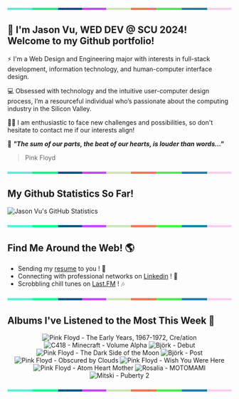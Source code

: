 <img src="./.github/workflows/banner_strip.png" width="100%" height="5px">

## 👋 I'm Jason Vu, WED DEV @ SCU 2024! Welcome to my Github portfolio! 

⚡ I'm a Web Design and Engineering major with interests in full-stack development, information technology, and human-computer interface design.

💻 Obsessed with technology and the intuitive user-computer design process, I’m a resourceful individual who’s passionate about the computing industry in the Silicon Valley.

🙋‍♂️ I am enthusiastic to face new challenges and possibilities, so don't hesitate to contact me if our interests align!

🤝 ***"The sum of our parts, the beat of our hearts, is louder than words..."***
> Pink Floyd

<img src="./.github/workflows/banner_strip.png" width="100%" height="5px">

## My Github Statistics So Far!
![Jason Vu's GitHub Statistics](https://github-readme-stats.vercel.app/api?username=JAVAB3ANS&show_icons=true)

<img src="./.github/workflows/banner_strip.png" width="100%" height="5px">

## Find Me Around the Web! 🌎
- Sending my [resume](https://javab3ans.github.io/pdfs/resume.pdf) to you ! 📝
- Connecting with professional networks on [Linkedin](https://www.linkedin.com/in/jason-anh-vu/) ! 💼  
- Scrobbling chill tunes on [Last.FM](https://www.last.fm/user/JAVA9620) ! 🎶

<img src="./.github/workflows/banner_strip.png" width="100%" height="5px">

## Albums I've Listened to the Most This Week 🎹 

<!-- lastfm -->
<p align="center"><img src="https://lastfm.freetls.fastly.net/i/u/64s/1d4cb88b3489f22bd119a2fa9dbc4dc4.jpg" title="Pink Floyd - The Early Years, 1967-1972, Cre/ation"> <img src="https://lastfm.freetls.fastly.net/i/u/64s/b9f87564f51e402c843e109a7021dc83.png" title="C418 - Minecraft - Volume Alpha"> <img src="https://lastfm.freetls.fastly.net/i/u/64s/7098faeeba40a168cea952f95204a89a.jpg" title="Björk - Debut"> <img src="https://lastfm.freetls.fastly.net/i/u/64s/6159e17c90400790902ff9b4d89ab845.png" title="Pink Floyd - The Dark Side of the Moon"> <img src="https://lastfm.freetls.fastly.net/i/u/64s/1cf1258c8a5037b745b4ba4fc6097a81.jpg" title="Björk - Post"> <img src="https://lastfm.freetls.fastly.net/i/u/64s/66092948eafe43ffc331bfd6f13c875a.png" title="Pink Floyd - Obscured by Clouds"> <img src="https://lastfm.freetls.fastly.net/i/u/64s/394cfbc6b2a74766a4364778c641ca51.png" title="Pink Floyd - Wish You Were Here"> <img src="https://lastfm.freetls.fastly.net/i/u/64s/d5c32bd61b744deccd79d60d793becf5.png" title="Pink Floyd - Atom Heart Mother"> <img src="https://lastfm.freetls.fastly.net/i/u/64s/a43535c7dfe7f74d81ba2d9a71437481.jpg" title="Rosalia - MOTOMAMI"> <img src="https://lastfm.freetls.fastly.net/i/u/64s/703616fde4bec426d7819777f11e2e98.png" title="Mitski - Puberty 2"> </p>

<img src="./.github/workflows/banner_strip.png" width="100%" height="5px">
